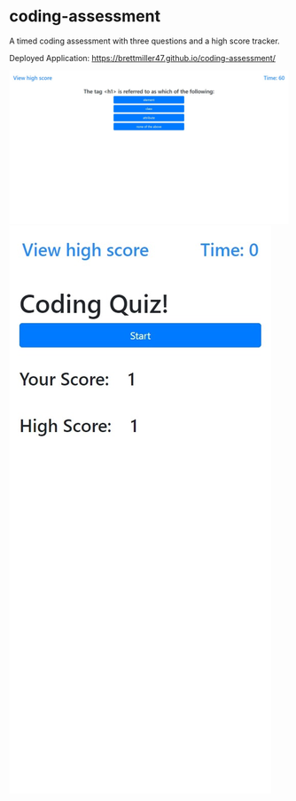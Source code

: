 # coding-assessment

A timed coding assessment with three questions and a high score tracker.

Deployed Application: https://brettmiller47.github.io/coding-assessment/

![Desktop View](./assets/images/desktop.png)
![Mobile View](./assets/images/mobile.png)
